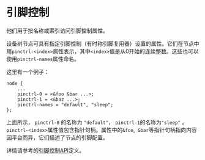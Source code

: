 # 引脚控制
 
他们用于按名称或索引访问引脚控制属性。

设备树节点可具有指定引脚控制（有时称引脚复用器）设置的属性。它们在节点中用`pinctrl-<index>`属性表示，其中`<index>`值是从0开始的连续整数。这些也可以使用`pinctrl-names`属性命名。
 
这里有一个例子：

```
node {
    ...
    pinctrl-0 = <&foo &bar ...>;
    pinctrl-1 = <&baz ...>;
    pinctrl-names = "default", "sleep";
};
```

上面所示， `pinctrl-0` 的名称为 `"default"`， `pinctrl-1`的名称为`"sleep"` 。`pinctrl-<index>`属性值包含指针句柄。属性中的`&foo`,` &bar`等指针句柄指向内容因平台而异，它们描述了节点的引脚配置。

详情请参考的[引脚控制API](https://docs.zephyrproject.org/2.7.0/reference/devicetree/api.html#pinctrl-pin-control)定义。

